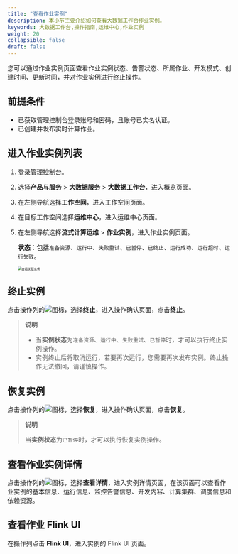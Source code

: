 ```yaml
---
title: "查看作业实例"
description: 本小节主要介绍如何查看大数据工作台作业实例。 
keywords: 大数据工作台,操作指南,运维中心,作业实例
weight: 20
collapsible: false
draft: false
---
```


您可以通过作业实例页面查看作业实例状态、告警状态、所属作业、开发模式、创建时间、更新时间，并对作业实例进行终止操作。

## 前提条件

- 已获取管理控制台登录账号和密码，且账号已实名认证。
- 已创建并发布实时计算作业。

## 进入作业实例列表

1. 登录管理控制台。
2. 选择**产品与服务** > **大数据服务** > **大数据工作台**，进入概览页面。
3. 在左侧导航选择**工作空间**，进入工作空间页面。
4. 在目标工作空间选择**运维中心**，进入运维中心页面。
5. 在左侧导航选择**流式计算运维** > **作业实例**，进入作业实例页面。
   
   **状态**：包括`准备资源`、`运行中`、`失败重试`、`已暂停`、`已终止`、`运行成功`、`运行超时`、`运行失败`。

   <img src="/bigdata/dataomnis/_images/flink_job_instance02.png" alt="查看关联实例" style="zoom:50%;" />

## 终止实例

点击操作列的![](/bigdata/dataomnis/_images/icon_more_cluster.png)图标，选择**终止**，进入操作确认页面，点击**终止**。

> **说明**
> 
> - 当**实例状态**为`准备资源`、`运行中`、`失败重试`、`已暂停`时，才可以执行终止实例操作。
> - 实例终止后将取消运行，若要再次运行，您需要再次发布实例。终止操作无法撤回，请谨慎操作。

## 恢复实例

点击操作列的![](/bigdata/dataomnis/_images/icon_more_cluster.png)图标，选择**恢复**，进入操作确认页面，点击**恢复**。

> **说明**
> 
> 当**实例状态**为`已暂停`时，才可以执行恢复实例操作。

## 查看作业实例详情

点击操作列的![](/bigdata/dataomnis/_images/icon_more_cluster.png)图标，选择**查看详情**，进入实例详情页面，在该页面可以查看作业实例的基本信息、运行信息、监控告警信息、开发内容、计算集群、调度信息和依赖资源。

## 查看作业 Flink UI

在操作列点击 **Flink UI**，进入实例的 Flink UI 页面。
